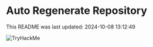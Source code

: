 # Auto Regenerate Repository

This README was last updated: 2024-10-08 13:12:49

 ![TryHackMe](https://tryhackme.com/badge/533634)